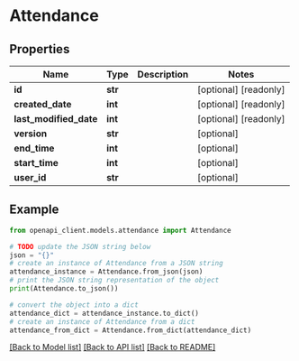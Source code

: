 # Attendance


## Properties

Name | Type | Description | Notes
------------ | ------------- | ------------- | -------------
**id** | **str** |  | [optional] [readonly] 
**created_date** | **int** |  | [optional] [readonly] 
**last_modified_date** | **int** |  | [optional] [readonly] 
**version** | **str** |  | [optional] 
**end_time** | **int** |  | [optional] 
**start_time** | **int** |  | [optional] 
**user_id** | **str** |  | [optional] 

## Example

```python
from openapi_client.models.attendance import Attendance

# TODO update the JSON string below
json = "{}"
# create an instance of Attendance from a JSON string
attendance_instance = Attendance.from_json(json)
# print the JSON string representation of the object
print(Attendance.to_json())

# convert the object into a dict
attendance_dict = attendance_instance.to_dict()
# create an instance of Attendance from a dict
attendance_from_dict = Attendance.from_dict(attendance_dict)
```
[[Back to Model list]](../README.md#documentation-for-models) [[Back to API list]](../README.md#documentation-for-api-endpoints) [[Back to README]](../README.md)


